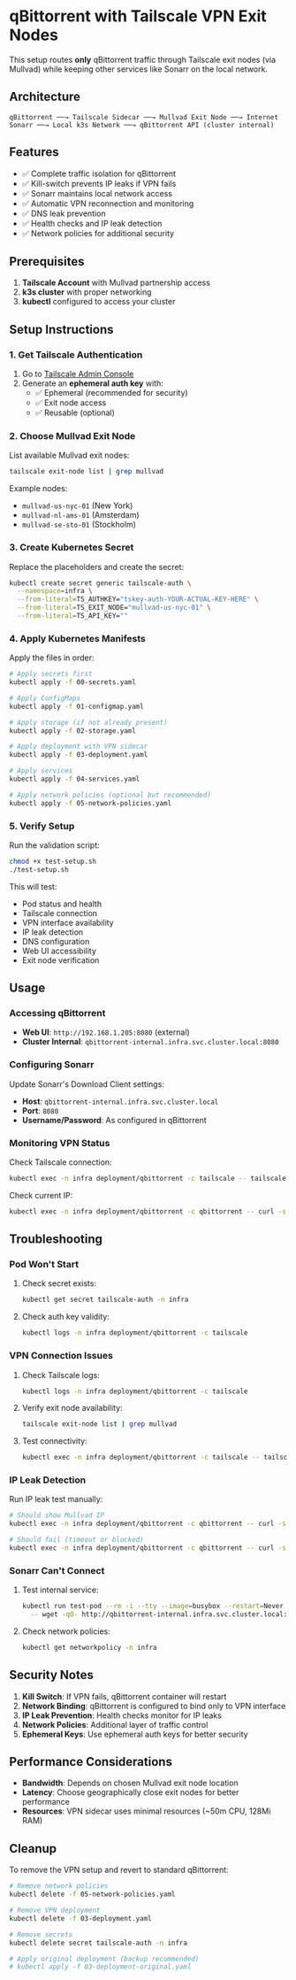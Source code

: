# qBittorrent with Tailscale VPN Exit Nodes

This setup routes **only** qBittorrent traffic through Tailscale exit nodes (via Mullvad) while keeping other services like Sonarr on the local network.

## Architecture

```
qBittorrent ──→ Tailscale Sidecar ──→ Mullvad Exit Node ──→ Internet
Sonarr ──→ Local k3s Network ──→ qBittorrent API (cluster internal)
```

## Features

- ✅ Complete traffic isolation for qBittorrent
- ✅ Kill-switch prevents IP leaks if VPN fails  
- ✅ Sonarr maintains local network access
- ✅ Automatic VPN reconnection and monitoring
- ✅ DNS leak prevention
- ✅ Health checks and IP leak detection
- ✅ Network policies for additional security

## Prerequisites

1. **Tailscale Account** with Mullvad partnership access
2. **k3s cluster** with proper networking
3. **kubectl** configured to access your cluster

## Setup Instructions

### 1. Get Tailscale Authentication

1. Go to [Tailscale Admin Console](https://login.tailscale.com/admin/settings/keys)
2. Generate an **ephemeral auth key** with:
   - ✅ Ephemeral (recommended for security)
   - ✅ Exit node access
   - ✅ Reusable (optional)

### 2. Choose Mullvad Exit Node

List available Mullvad exit nodes:
```bash
tailscale exit-node list | grep mullvad
```

Example nodes:
- `mullvad-us-nyc-01` (New York)
- `mullvad-nl-ams-01` (Amsterdam) 
- `mullvad-se-sto-01` (Stockholm)

### 3. Create Kubernetes Secret

Replace the placeholders and create the secret:

```bash
kubectl create secret generic tailscale-auth \
  --namespace=infra \
  --from-literal=TS_AUTHKEY="tskey-auth-YOUR-ACTUAL-KEY-HERE" \
  --from-literal=TS_EXIT_NODE="mullvad-us-nyc-01" \
  --from-literal=TS_API_KEY=""
```

### 4. Apply Kubernetes Manifests

Apply the files in order:

```bash
# Apply secrets first
kubectl apply -f 00-secrets.yaml

# Apply ConfigMaps
kubectl apply -f 01-configmap.yaml

# Apply storage (if not already present)
kubectl apply -f 02-storage.yaml

# Apply deployment with VPN sidecar
kubectl apply -f 03-deployment.yaml

# Apply services
kubectl apply -f 04-services.yaml

# Apply network policies (optional but recommended)
kubectl apply -f 05-network-policies.yaml
```

### 5. Verify Setup

Run the validation script:

```bash
chmod +x test-setup.sh
./test-setup.sh
```

This will test:
- Pod status and health
- Tailscale connection
- VPN interface availability
- IP leak detection
- DNS configuration
- Web UI accessibility
- Exit node verification

## Usage

### Accessing qBittorrent

- **Web UI**: `http://192.168.1.205:8080` (external)
- **Cluster Internal**: `qbittorrent-internal.infra.svc.cluster.local:8080`

### Configuring Sonarr

Update Sonarr's Download Client settings:
- **Host**: `qbittorrent-internal.infra.svc.cluster.local`
- **Port**: `8080`
- **Username/Password**: As configured in qBittorrent

### Monitoring VPN Status

Check Tailscale connection:
```bash
kubectl exec -n infra deployment/qbittorrent -c tailscale -- tailscale status
```

Check current IP:
```bash
kubectl exec -n infra deployment/qbittorrent -c qbittorrent -- curl -s --interface tun0 https://ipinfo.io/json
```

## Troubleshooting

### Pod Won't Start

1. Check secret exists:
   ```bash
   kubectl get secret tailscale-auth -n infra
   ```

2. Check auth key validity:
   ```bash
   kubectl logs -n infra deployment/qbittorrent -c tailscale
   ```

### VPN Connection Issues

1. Check Tailscale logs:
   ```bash
   kubectl logs -n infra deployment/qbittorrent -c tailscale
   ```

2. Verify exit node availability:
   ```bash
   tailscale exit-node list | grep mullvad
   ```

3. Test connectivity:
   ```bash
   kubectl exec -n infra deployment/qbittorrent -c tailscale -- tailscale ping your-exit-node
   ```

### IP Leak Detection

Run IP leak test manually:
```bash
# Should show Mullvad IP
kubectl exec -n infra deployment/qbittorrent -c qbittorrent -- curl -s --interface tun0 https://ipinfo.io/json

# Should fail (timeout or blocked)
kubectl exec -n infra deployment/qbittorrent -c qbittorrent -- curl -s --max-time 5 https://ipinfo.io/json
```

### Sonarr Can't Connect

1. Test internal service:
   ```bash
   kubectl run test-pod --rm -i --tty --image=busybox --restart=Never \
     -- wget -qO- http://qbittorrent-internal.infra.svc.cluster.local:8080
   ```

2. Check network policies:
   ```bash
   kubectl get networkpolicy -n infra
   ```

## Security Notes

1. **Kill Switch**: If VPN fails, qBittorrent container will restart
2. **Network Binding**: qBittorrent is configured to bind only to VPN interface
3. **IP Leak Prevention**: Health checks monitor for IP leaks
4. **Network Policies**: Additional layer of traffic control
5. **Ephemeral Keys**: Use ephemeral auth keys for better security

## Performance Considerations

- **Bandwidth**: Depends on chosen Mullvad exit node location
- **Latency**: Choose geographically close exit nodes for better performance
- **Resources**: VPN sidecar uses minimal resources (~50m CPU, 128Mi RAM)

## Cleanup

To remove the VPN setup and revert to standard qBittorrent:

```bash
# Remove network policies
kubectl delete -f 05-network-policies.yaml

# Remove VPN deployment  
kubectl delete -f 03-deployment.yaml

# Remove secrets
kubectl delete secret tailscale-auth -n infra

# Apply original deployment (backup recommended)
# kubectl apply -f 03-deployment-original.yaml
```